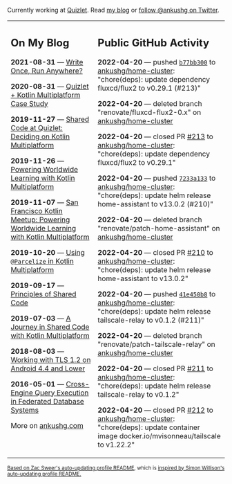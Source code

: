 Currently working at [Quizlet](https://quizlet.com/). Read [my blog](https://ankushg.com/) or [follow @ankushg on Twitter](https://twitter.com/ankushg).

<table><tr><td valign="top" width="40%">

## On My Blog
<!-- blog starts -->
**2021-08-31** — [Write Once, Run Anywhere?](https://ankushg.com/posts/write-once-run-anywhere-increment/)

**2020-08-31** — [Quizlet + Kotlin Multiplatform Case Study](https://ankushg.com/posts/quizlet-kotlin-multiplatform-case-study/)

**2019-11-27** — [Shared Code at Quizlet: Deciding on Kotlin Multiplatform](https://ankushg.com/posts/shared-code-kotlin-multiplatform/)

**2019-11-26** — [Powering Worldwide Learning with Kotlin Multiplatform](https://ankushg.com/speaking/droidcon-sf-2019)

**2019-11-07** — [San Francisco Kotlin Meetup: Powering Worldwide Learning with Kotlin Multiplatform](https://ankushg.com/speaking/sf-kotlin-meetup-2019)

**2019-10-20** — [Using `@Parcelize` in Kotlin Multiplatform](https://ankushg.com/posts/multiplatform-parcelize/)

**2019-09-17** — [Principles of Shared Code](https://ankushg.com/speaking/denver-startup-week-2019)

**2019-07-03** — [A Journey in Shared Code with Kotlin Multiplatform](https://ankushg.com/speaking/droidcon-berlin-2019)

**2018-08-03** — [Working with TLS 1.2 on Android 4.4 and Lower](https://ankushg.com/posts/tls-1.2-on-android/)

**2016-05-01** — [Cross-Engine Query Execution in Federated Database Systems](https://ankushg.com/projects/thesis)
<!-- blog ends -->
More on [ankushg.com](https://ankushg.com/)
</td><td valign="top" width="60%">

## Public GitHub Activity
<!-- githubActivity starts -->
**2022-04-20** — pushed [`b77bb300`](https://github.com/ankushg/home-cluster/commit/b77bb300d316c8087b889b56dcde13fcd2eb2915) to [ankushg/home-cluster](https://api.github.com/repos/ankushg/home-cluster): "chore(deps): update dependency fluxcd/flux2 to v0.29.1 (#213)"

**2022-04-20** — deleted branch "renovate/fluxcd-flux2-0.x" on [ankushg/home-cluster](https://api.github.com/repos/ankushg/home-cluster)

**2022-04-20** — closed PR [#213](https://github.com/ankushg/home-cluster/pull/213) to [ankushg/home-cluster](https://api.github.com/repos/ankushg/home-cluster): "chore(deps): update dependency fluxcd/flux2 to v0.29.1"

**2022-04-20** — pushed [`7233a133`](https://github.com/ankushg/home-cluster/commit/7233a1338cbf3d0215e6c1ed4ba1c4e2669373f2) to [ankushg/home-cluster](https://api.github.com/repos/ankushg/home-cluster): "chore(deps): update helm release home-assistant to v13.0.2 (#210)"

**2022-04-20** — deleted branch "renovate/patch-home-assistant" on [ankushg/home-cluster](https://api.github.com/repos/ankushg/home-cluster)

**2022-04-20** — closed PR [#210](https://github.com/ankushg/home-cluster/pull/210) to [ankushg/home-cluster](https://api.github.com/repos/ankushg/home-cluster): "chore(deps): update helm release home-assistant to v13.0.2"

**2022-04-20** — pushed [`41e450b8`](https://github.com/ankushg/home-cluster/commit/41e450b8ebe8315cdd5a27b013dfd5be4d645939) to [ankushg/home-cluster](https://api.github.com/repos/ankushg/home-cluster): "chore(deps): update helm release tailscale-relay to v0.1.2 (#211)"

**2022-04-20** — deleted branch "renovate/patch-tailscale-relay" on [ankushg/home-cluster](https://api.github.com/repos/ankushg/home-cluster)

**2022-04-20** — closed PR [#211](https://github.com/ankushg/home-cluster/pull/211) to [ankushg/home-cluster](https://api.github.com/repos/ankushg/home-cluster): "chore(deps): update helm release tailscale-relay to v0.1.2"

**2022-04-20** — closed PR [#212](https://github.com/ankushg/home-cluster/pull/212) to [ankushg/home-cluster](https://api.github.com/repos/ankushg/home-cluster): "chore(deps): update container image docker.io/mvisonneau/tailscale to v1.22.2"
<!-- githubActivity ends -->
</td></tr></table>

<sub><a href="https://github.com/ZacSweers/ZacSweers">Based on Zac Sweer's auto-updating profile README</a>, which is <a href="https://simonwillison.net/2020/Jul/10/self-updating-profile-readme/">inspired by Simon Willison's auto-updating profile README.</a></sub>